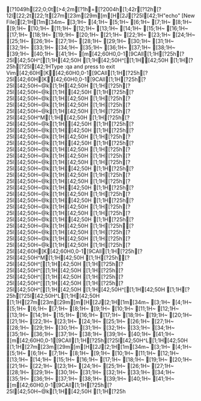 [?1049h[22;0;0t[>4;2m[?1h=[?2004h[1;42r[?12h[?12l[22;2t[22;1t[27m[23m[29m[m[H[2J[?25l[42;1H"echo" [New File][2;1H[1m[34m~                                                                            [3;1H~                                                                            [4;1H~                                                                            [5;1H~                                                                            [6;1H~                                                                            [7;1H~                                                                            [8;1H~                                                                            [9;1H~                                                                            [10;1H~                                                                            [11;1H~                                                                            [12;1H~                                                                            [13;1H~                                                                            [14;1H~                                                                            [15;1H~                                                                            [16;1H~                                                                            [17;1H~                                                                            [18;1H~                                                                            [19;1H~                                                                            [20;1H~                                                                            [21;1H~                                                                            [22;1H~                                                                            [23;1H~                                                                            [24;1H~                                                                            [25;1H~                                                                            [26;1H~                                                                            [27;1H~                                                                            [28;1H~                                                                            [29;1H~                                                                            [30;1H~                                                                            [31;1H~                                                                            [32;1H~                                                                            [33;1H~                                                                            [34;1H~                                                                            [35;1H~                                                                            [36;1H~                                                                            [37;1H~                                                                            [38;1H~                                                                            [39;1H~                                                                            [40;1H~                                                                            [41;1H~                                                                            [m[42;60H0,0-1[9CAll[1;1H[?25h[?25l[42;50H^[[1;1H[42;50H  [1;1H[42;50H^[[1;1H[42;50H  [1;1H[?25h[?25l[42;1HType  :qa  and press <Enter> to exit Vim[42;60H[K[42;60H0,0-1[9CAll[1;1H[?25h[?25l[42;60H[K[42;60H0,0-1[9CAll[1;1H[?25h[?25l[42;50H~@k[1;1H[42;50H   [1;1H[?25h[?25l[42;50H~@k[1;1H[42;50H   [1;1H[?25h[?25l[42;50H~@k[1;1H[42;50H   [1;1H[?25h[?25l[42;50H~@k[1;1H[42;50H   [1;1H[?25h[?25l[42;50H~@k[1;1H[42;50H   [1;1H[?25h[?25l[42;50H^M[1;1H[42;50H  [1;1H[?25h[?25l[42;50H~@k[1;1H[42;50H   [1;1H[?25h[?25l[42;50H~@k[1;1H[42;50H   [1;1H[?25h[?25l[42;50H~@k[1;1H[42;50H   [1;1H[?25h[?25l[42;50H~@k[1;1H[42;50H   [1;1H[?25h[?25l[42;50H~@k[1;1H[42;50H   [1;1H[?25h[?25l[42;50H~@k[1;1H[42;50H   [1;1H[?25h[?25l[42;50H~@k[1;1H[42;50H   [1;1H[?25h[?25l[42;50H~@k[1;1H[42;50H   [1;1H[?25h[?25l[42;50H~@k[1;1H[42;50H   [1;1H[?25h[?25l[42;50H~@k[1;1H[42;50H   [1;1H[?25h[?25l[42;50H~@k[1;1H[42;50H   [1;1H[?25h[?25l[42;50H~@k[1;1H[42;50H   [1;1H[?25h[?25l[42;50H~@k[1;1H[42;50H   [1;1H[?25h[?25l[42;50H~@k[1;1H[42;50H   [1;1H[?25h[?25l[42;50H~@k[1;1H[42;50H   [1;1H[?25h[?25l[42;50H~@k[1;1H[42;50H   [1;1H[?25h[?25l[42;50H~@k[1;1H[42;50H   [1;1H[?25h[?25l[42;50H~@k[1;1H[42;50H   [1;1H[?25h[?25l[42;50H~@k[1;1H[42;50H   [1;1H[?25h[?25l[42;50H~@k[1;1H[42;50H   [1;1H[?25h[?25l[42;60H[K[42;60H0,0-1[9CAll[1;1H[?25h[?25l[42;50H^M[1;1H[42;50H  [1;1H[?25h[?25l[42;50H^[[1;1H[42;50H  [1;1H[?25h[?25l[42;50H^[[1;1H[42;50H  [1;1H[?25h[?25l[42;50H^[[1;1H[42;50H  [1;1H[?25h[?25l[42;50H^[[1;1H[42;50H  [1;1H[?25h[?25l[42;50H^[[1;1H[42;50H  [1;1H[42;50H^[[1;1H[42;50H  [1;1H[?25h[?25l[42;50H^L[1;1H[42;50H  [1;1H[27m[23m[29m[m[H[2J[2;1H[1m[34m~                                                                            [3;1H~                                                                            [4;1H~                                                                            [5;1H~                                                                            [6;1H~                                                                            [7;1H~                                                                            [8;1H~                                                                            [9;1H~                                                                            [10;1H~                                                                            [11;1H~                                                                            [12;1H~                                                                            [13;1H~                                                                            [14;1H~                                                                            [15;1H~                                                                            [16;1H~                                                                            [17;1H~                                                                            [18;1H~                                                                            [19;1H~                                                                            [20;1H~                                                                            [21;1H~                                                                            [22;1H~                                                                            [23;1H~                                                                            [24;1H~                                                                            [25;1H~                                                                            [26;1H~                                                                            [27;1H~                                                                            [28;1H~                                                                            [29;1H~                                                                            [30;1H~                                                                            [31;1H~                                                                            [32;1H~                                                                            [33;1H~                                                                            [34;1H~                                                                            [35;1H~                                                                            [36;1H~                                                                            [37;1H~                                                                            [38;1H~                                                                            [39;1H~                                                                            [40;1H~                                                                            [41;1H~                                                                            [m[42;60H0,0-1[9CAll[1;1H[?25h[?25l[42;50H^L[1;1H[42;50H  [1;1H[27m[23m[29m[m[H[2J[2;1H[1m[34m~                                                                            [3;1H~                                                                            [4;1H~                                                                            [5;1H~                                                                            [6;1H~                                                                            [7;1H~                                                                            [8;1H~                                                                            [9;1H~                                                                            [10;1H~                                                                            [11;1H~                                                                            [12;1H~                                                                            [13;1H~                                                                            [14;1H~                                                                            [15;1H~                                                                            [16;1H~                                                                            [17;1H~                                                                            [18;1H~                                                                            [19;1H~                                                                            [20;1H~                                                                            [21;1H~                                                                            [22;1H~                                                                            [23;1H~                                                                            [24;1H~                                                                            [25;1H~                                                                            [26;1H~                                                                            [27;1H~                                                                            [28;1H~                                                                            [29;1H~                                                                            [30;1H~                                                                            [31;1H~                                                                            [32;1H~                                                                            [33;1H~                                                                            [34;1H~                                                                            [35;1H~                                                                            [36;1H~                                                                            [37;1H~                                                                            [38;1H~                                                                            [39;1H~                                                                            [40;1H~                                                                            [41;1H~                                                                            [m[42;60H0,0-1[9CAll[1;1H[?25h[?25l[42;50H~@k[1;1H[42;50H   [1;1H[?25h